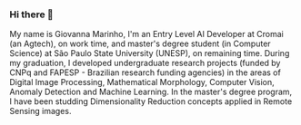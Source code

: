 ### Hi there 👋
My name is Giovanna Marinho, I'm an Entry Level AI Developer at Cromai (an Agtech), on work time, and master's degree student (in Computer Science) at São Paulo State University (UNESP), on remaining time. During my graduation, I developed undergraduate research projects (funded by CNPq and FAPESP - Brazilian research funding agencies) in the areas of Digital Image Processing, Mathematical Morphology, Computer Vision, Anomaly Detection and Machine Learning. In the master's degree program, I have been studding Dimensionality Reduction concepts applied in Remote Sensing images.
